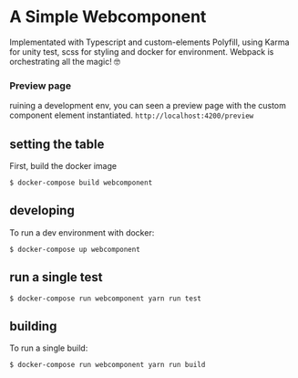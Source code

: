# A Simple Webcomponent

Implementated with Typescript and custom-elements Polyfill, using Karma for unity test, scss for styling and docker for environment. 
Webpack is orchestrating all the magic! 🤓


### Preview page
ruining a development env, you can seen a preview page with the custom component element instantiated.
`http://localhost:4200/preview`


## setting the table

First, build the docker image

```
$ docker-compose build webcomponent
```

## developing

To run a dev environment with docker: 

```
$ docker-compose up webcomponent
```

## run a single test 

```
$ docker-compose run webcomponent yarn run test
```

## building

To run a single build: 

```
$ docker-compose run webcomponent yarn run build
```



